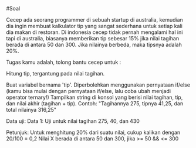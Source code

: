 #Soal

Cecep ada seorang programmer di sebuah startup  di australia, kemudian dia  ingin membuat kalkulator tip yang sangat sederhana untuk setiap kali dia makan di restoran. Di indonesia cecep tidak pernah mengalami hal ini tapi di  australia, biasanya memberikan tip sebesar 15% jika nilai tagihan berada di antara 50 dan 300. Jika nilainya berbeda, maka tipsnya adalah 20%.

Tugas kamu adalah, tolong bantu cecep untuk :

Hitung tip, tergantung pada nilai tagihan. 

Buat variabel bernama 'tip'. 
Diperbolehkan menggunakan pernyataan if/else  (kamu bisa mulai dengan pernyataan if/else, lalu coba ubah menjadi operator ternary!)
Tampilkan string di konsol yang berisi nilai tagihan, tip, dan nilai akhir (tagihan + tip). Contoh: "Tagihannya 275, tipnya 41,25, dan total nilainya 316,25"

Data uji:
 Data 1: Uji untuk nilai tagihan 275, 40, dan 430

Petunjuk:
 Untuk menghitung 20% dari suatu nilai, cukup kalikan dengan 20/100 = 0,2
 Nilai X berada di antara 50 dan 300, jika >= 50 && <= 300 
